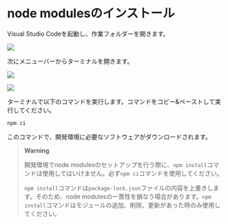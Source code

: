 # node modulesのインストール

Visual Studio Codeを起動し、作業フォルダーを開きます。

![](https://www.evernote.com/l/AAkxzTMVKuhLUaARb5o73A3vXVdBVB_gxQIB/image.png)

次にメニューバーからターミナルを開きます。

![](https://www.evernote.com/l/AAn2imSSHXFLpYnOXiTXZessAGhDmHkIjp0B/image.png)

![](https://www.evernote.com/l/AAlhpeUMRM1LyooN3JxkbVl3eGoVVkVM0UgB/image.png)

ターミナルで以下のコマンドを実行します。コマンドをコピー&ペーストして実行してください。

    npm ci

このコマンドで、開発環境に必要なソフトウェアがダウンロードされます。

> **Warning**
> 
> 開発環境でnode modulesのセットアップを行う際に、`npm install`コマンドは使用してはいけません。必ず`npm ci`コマンドを使用してください。
> 
> `npm install`コマンドは`package-lock.json`ファイルの内容を上書きします。そのため、node modulesの一貫性を損なう場合があります。`npm install`コマンドはモジュールの追加、削除、更新があった時のみ使用してください。
